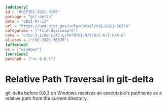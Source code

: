 ```toml
[advisory]
id = "RUSTSEC-2021-0105"
package = "git-delta"
date = "2021-07-12"
url = "https://nvd.nist.gov/vuln/detail/CVE-2021-36376"
categories = ["file-disclosure"]
cvss = "CVSS:3.1/AV:L/AC:L/PR:N/UI:R/S:U/C:H/I:H/A:H"
aliases = ["CVE-2021-36376"]
[affected]
os = ["windows"]
[versions]
patched = [">= 0.8.3"]
```

# Relative Path Traversal in git-delta

git-delta before 0.8.3 on Windows resolves an executable's pathname as a relative path from the current directory.
